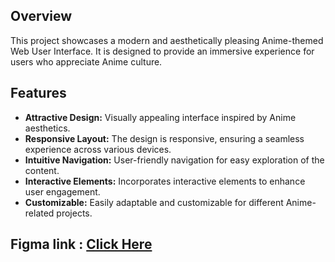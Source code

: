 ## Overview

This project showcases a modern and aesthetically pleasing Anime-themed Web User Interface. It is designed to provide an immersive experience for users who appreciate Anime culture.

## Features

- **Attractive Design:** Visually appealing interface inspired by Anime aesthetics.
- **Responsive Layout:** The design is responsive, ensuring a seamless experience across various devices.
- **Intuitive Navigation:** User-friendly navigation for easy exploration of the content.
- **Interactive Elements:** Incorporates interactive elements to enhance user engagement.
- **Customizable:** Easily adaptable and customizable for different Anime-related projects.
## Figma link : <a href = "https://www.figma.com/proto/G8zgt84o921253K8DfqeyF/anime-web-ui?node-id=0-314&starting-point-node-id=0%3A314">Click Here</a>
